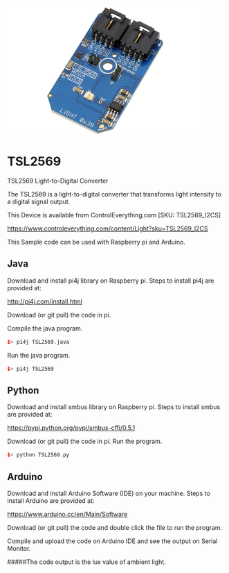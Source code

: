 [![TSL2569](TSL2569_I2CS.png)](https://www.controleverything.com/content/Light?sku=TSL2569_I2CS)
# TSL2569
TSL2569 Light-to-Digital Converter

The TSL2569 is a light-to-digital converter that transforms light intensity to a digital signal output.

This Device is available from ControlEverything.com [SKU: TSL2569_I2CS]

https://www.controleverything.com/content/Light?sku=TSL2569_I2CS

This Sample code can be used with Raspberry pi and Arduino.

## Java
Download and install pi4j library on Raspberry pi. Steps to install pi4j are provided at:

http://pi4j.com/install.html

Download (or git pull) the code in pi.

Compile the java program.
```cpp
$> pi4j TSL2569.java
```

Run the java program.
```cpp
$> pi4j TSL2569
```

## Python
Download and install smbus library on Raspberry pi. Steps to install smbus are provided at:

https://pypi.python.org/pypi/smbus-cffi/0.5.1

Download (or git pull) the code in pi. Run the program.

```cpp
$> python TSL2569.py
```

## Arduino
Download and install Arduino Software (IDE) on your machine. Steps to install Arduino are provided at:

https://www.arduino.cc/en/Main/Software

Download (or git pull) the code and double click the file to run the program.

Compile and upload the code on Arduino IDE and see the output on Serial Monitor.

#####The code output is the lux value of ambient light.
